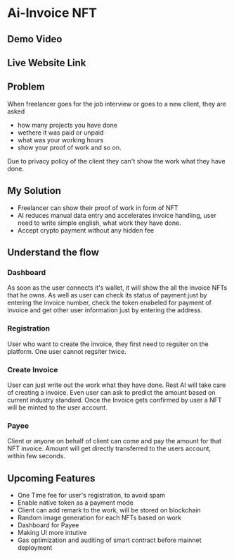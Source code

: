 # Ai-Invoice NFT 

## Demo Video
## Live Website Link
## Problem
When freelancer goes for the job interview or goes to a new client, they are asked 
- how many projects you have done
- wethere it was paid or unpaid 
- what was your working hours
- show your proof of work and so on.

Due to privacy policy of the client they can't show the work what they have done. 

## My Solution 
- Freelancer can show their proof of work in form of NFT 
- AI reduces manual data entry and accelerates invoice handling, user need to write simple english, what work they have done. 
- Accept crypto payment without any hidden fee 


## Understand the flow 
### Dashboard 
As soon as the user connects it's wallet, it will show the all the invoice NFTs that he owns. As well as user can check its status of payment just by entering the invoice number, check the token enabeled for payment of invoice and get other user information just by entering the address. 
### Registration 
User who want to create the invoice, they first need to regsiter on the platform.
One user cannot regsiter twice. 
### Create Invoice 
User can just write out the work what they have done. Rest AI will take care of creating a invoice. Even user can ask to predict the amount based on current industry standard.
Once the Invoice gets confirmed by user a NFT will be minted to the user account. 
### Payee 
Client or anyone on behalf of client can come and pay the amount for that NFT invoice. Amount will get directly transferred to the users account, within few seconds. 


## Upcoming Features
- One Time fee for user's registration, to avoid spam
- Enable native token as a payment mode 
- Client can add remark to the work, will be stored on blockchain
- Random image generation for each NFTs based on work
- Dashboard for Payee 
- Making UI more intutive
- Gas optimization and auditing of smart contract before mainnet deployment






